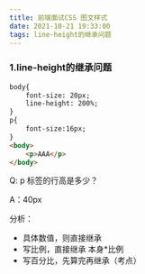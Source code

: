 ```yaml
---
title: 前端面试CSS 图文样式
date: 2021-10-21 19:33:00
tags: line-height的继承问题
---
```


### 1.line-height的继承问题

<!-- more -->

```html
body{
	font-size: 20px;
	line-height: 200%;
}
p{
	font-size:16px;
}
<body>
	<p>AAA</p>
</body>
```

Q: p 标签的行高是多少？

A：40px 

分析：

- 具体数值，则直接继承
- 写比例，直接继承  本身*比例
- 写百分比，先算完再继承（考点）
